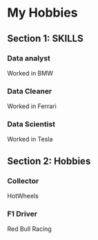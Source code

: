 # My Hobbies

## Section 1: SKILLS
### Data analyst
Worked in BMW

### Data Cleaner
Worked in Ferrari
### Data Scientist
Worked in Tesla

## Section 2: Hobbies

### Collector
HotWheels
### F1 Driver
Red Bull Racing
